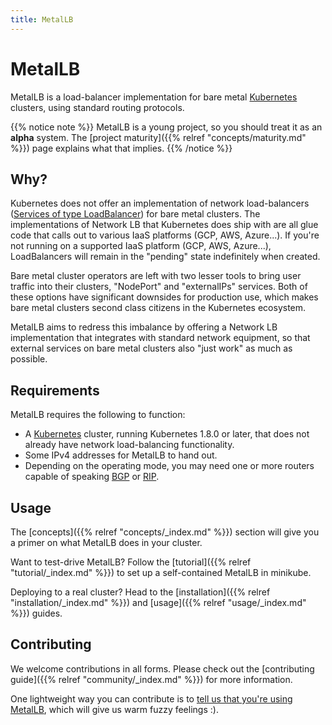 ```yaml
---
title: MetalLB
---
```


# MetalLB

MetalLB is a load-balancer implementation for bare
metal [Kubernetes](https://kubernetes.io) clusters, using standard
routing protocols.

{{% notice note %}}
MetalLB is a young project, so you should treat it as an **alpha**
system. The [project maturity]({{% relref "concepts/maturity.md" %}}) page
explains what that implies.
{{% /notice %}}

## Why?

Kubernetes does not offer an implementation of network load-balancers
([Services of type LoadBalancer](https://kubernetes.io/docs/tasks/access-application-cluster/create-external-load-balancer/))
for bare metal clusters. The implementations of Network LB that
Kubernetes does ship with are all glue code that calls out to various
IaaS platforms (GCP, AWS, Azure...). If you're not running on a
supported IaaS platform (GCP, AWS, Azure...), LoadBalancers will
remain in the "pending" state indefinitely when created.

Bare metal cluster operators are left with two lesser tools to bring
user traffic into their clusters, "NodePort" and "externalIPs"
services. Both of these options have significant downsides for
production use, which makes bare metal clusters second class citizens
in the Kubernetes ecosystem.

MetalLB aims to redress this imbalance by offering a Network LB
implementation that integrates with standard network equipment, so
that external services on bare metal clusters also "just work" as much
as possible.

## Requirements

MetalLB requires the following to function:

- A [Kubernetes](https://kubernetes.io) cluster, running Kubernetes
  1.8.0 or later, that does not already have network load-balancing
  functionality.
- Some IPv4 addresses for MetalLB to hand out.
- Depending on the operating mode, you may need one or more routers
  capable of
  speaking
  [BGP](https://en.wikipedia.org/wiki/Border_Gateway_Protocol)
  or
  [RIP](https://en.wikipedia.org/wiki/Routing_Information_Protocol).

## Usage

The [concepts]({{% relref "concepts/_index.md" %}}) section will give
you a primer on what MetalLB does in your cluster.

Want to test-drive MetalLB? Follow
the [tutorial]({{% relref "tutorial/_index.md" %}}) to set up a
self-contained MetalLB in minikube.

Deploying to a real cluster? Head to
the [installation]({{% relref "installation/_index.md" %}})
and [usage]({{% relref "usage/_index.md" %}}) guides.

## Contributing

We welcome contributions in all forms. Please check out
the [contributing guide]({{% relref "community/_index.md" %}}) for more
information.

One lightweight way you can contribute is
to
[tell us that you're using MetalLB](https://github.com/google/metallb/issues/5),
which will give us warm fuzzy feelings :).
